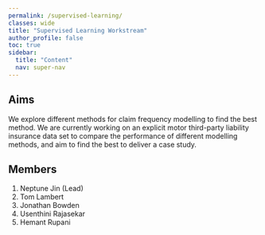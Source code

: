 ```yaml
---
permalink: /supervised-learning/
classes: wide
title: "Supervised Learning Workstream"
author_profile: false
toc: true
sidebar:
  title: "Content"
  nav: super-nav
---
```


## Aims
We explore different methods for claim frequency modelling to find the best method. We are currently working on an explicit motor third-party liability insurance data set to compare the performance of different modelling methods, and aim to find the best to deliver a case study.

## Members
1. Neptune Jin (Lead) 
2. Tom Lambert
3. Jonathan Bowden 
4. Usenthini Rajasekar 
5. Hemant Rupani


